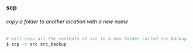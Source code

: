 ### scp

###### copy a folder to another location with a new name

```bash
# will copy all the contents of src to a new folder called src_backup
$ scp -r src src_backup
```
